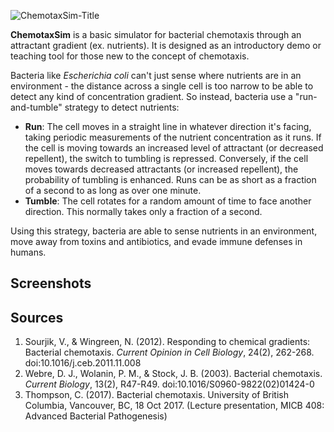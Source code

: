 ![ChemotaxSim-Title](ChemotaxSim/images/TextTitle.JPG)

**ChemotaxSim** is a basic simulator for bacterial chemotaxis through an attractant gradient (ex. nutrients).  It is designed as
an introductory demo or teaching tool for those new to the concept of chemotaxis.

Bacteria like *Escherichia coli* can't just sense where nutrients are in an environment - the distance across a single cell is too 
narrow to be able to detect any kind of concentration gradient.  So instead, bacteria use a "run-and-tumble" strategy to detect nutrients:
* **Run**: The cell moves in a straight line in whatever direction it's facing, taking periodic measurements of the nutrient
           concentration as it runs.  If the cell is moving towards an increased level of attractant (or decreased repellent),
           the switch to tumbling is repressed.  Conversely, if the cell moves towards decreased attractants (or increased repellent),
           the probability of tumbling is enhanced.  Runs can be as short as a fraction of a second to as long as over one minute.
* **Tumble**: The cell rotates for a random amount of time to face another direction.  This normally takes only a fraction of a second.

Using this strategy, bacteria are able to sense nutrients in an environment, move away from toxins and antibiotics, and evade
immune defenses in humans.

## Screenshots



## Sources

1. Sourjik, V., & Wingreen, N. (2012). Responding to chemical gradients: Bacterial chemotaxis. 
   *Current Opinion in Cell Biology*, 24(2), 262-268. doi:10.1016/j.ceb.2011.11.008
2. Webre, D. J., Wolanin, P. M., & Stock, J. B. (2003). Bacterial chemotaxis.
   *Current Biology*, 13(2), R47-R49. doi:10.1016/S0960-9822(02)01424-0
3. Thompson, C. (2017). Bacterial chemotaxis. University of British Columbia, Vancouver, BC,
   18 Oct 2017. (Lecture presentation, MICB 408: Advanced Bacterial Pathogenesis)
